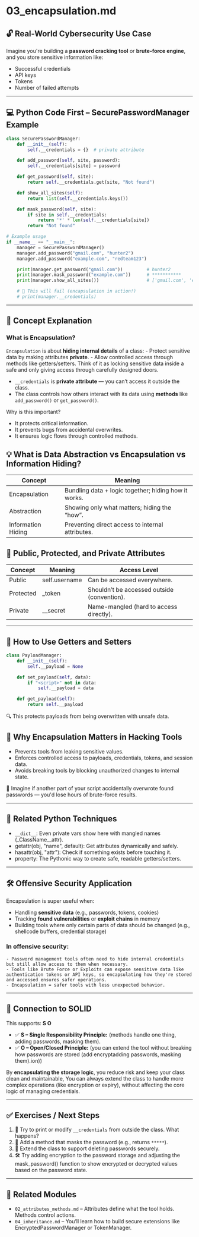 # 03_encapsulation.md

## 🔓 Real-World Cybersecurity Use Case

Imagine you're building a **password cracking tool** or **brute-force engine**, and you store sensitive information like:
- Successful credentials
- API keys
- Tokens
- Number of failed attempts

---

## 💻 Python Code First – SecurePasswordManager Example

```python
class SecurePasswordManager:
    def __init__(self):
        self.__credentials = {}  # private attribute

    def add_password(self, site, password):
        self.__credentials[site] = password

    def get_password(self, site):
        return self.__credentials.get(site, "Not found")

    def show_all_sites(self):
        return list(self.__credentials.keys())

    def mask_password(self, site):
        if site in self.__credentials:
            return '*' * len(self.__credentials[site])
        return "Not found"

# Example usage
if __name__ == "__main__":
    manager = SecurePasswordManager()
    manager.add_password("gmail.com", "hunter2")
    manager.add_password("example.com", "redteam123")

    print(manager.get_password("gmail.com"))         # hunter2
    print(manager.mask_password("example.com"))      # ***********
    print(manager.show_all_sites())                  # ['gmail.com', 'example.com']

    # 🔐 This will fail (encapsulation in action!)
    # print(manager.__credentials)

```

---

## 📘 Concept Explanation

### What is Encapsulation?

`Encapsulation` is about **hiding internal details** of a class:
    - Protect sensitive data by making attributes **private**.
    - Allow controlled access through methods like getters/setters.
Think of it as locking sensitive data inside a safe and only giving access through carefully designed doors.

- `__credentials` is **private attribute** — you can’t access it outside the class.
- The class controls how others interact with its data using **methods** like `add_password()` or `get_password()`.

Why is this important?
- It protects critical information.
- It prevents bugs from accidental overwrites.
- It ensures logic flows through controlled methods.


## 💡 What is Data Abstraction vs Encapsulation vs Information Hiding?
| Concept | Meaning |
|-------------|----------|
| Encapsulation | Bundling data + logic together; hiding how it works. |
| Abstraction | Showing only what matters; hiding the “how”. |
| Information Hiding | Preventing direct access to internal attributes. |


## 🔑 Public, Protected, and Private Attributes

| Concept   | Meaning       | Access Level |
|-----------|---------------|-------------------------------------------- |
| Public    | self.username | Can be accessed everywhere.                 |
| Protected | _token        | Shouldn’t be accessed outside (convention). |
| Private   | __secret      | Name-mangled (hard to access directly).     |
---

## 🧪 How to Use Getters and Setters

```python
class PayloadManager:
    def __init__(self):
        self.__payload = None

    def set_payload(self, data):
        if "<script>" not in data:
            self.__payload = data

    def get_payload(self):
        return self.__payload
```
🔍 This protects payloads from being overwritten with unsafe data.

## 🧠 Why Encapsulation Matters in Hacking Tools
- Prevents tools from leaking sensitive values.
- Enforces controlled access to payloads, credentials, tokens, and session data.
- Avoids breaking tools by blocking unauthorized changes to internal state.

🔐 Imagine if another part of your script accidentally overwrote found passwords — you'd lose hours of brute-force results.

---
## 🔧 Related Python Techniques
- `__dict__`: Even private vars show here with mangled names (_ClassName__attr).
- getattr(obj, "name", default): Get attributes dynamically and safely.
- hasattr(obj, "attr"): Check if something exists before touching it.
- property: The Pythonic way to create safe, readable getters/setters.

---

## 🛠 Offensive Security Application

Encapsulation is super useful when:
- Handling **sensitive data** (e.g., passwords, tokens, cookies)
- Tracking **found vulnerabilities** or **exploit chains** in memory
- Building tools where only certain parts of data should be changed (e.g., shellcode buffers, credential storage)

### In offensive security:
    - Password management tools often need to hide internal credentials but still allow access to them when necessary.
    - Tools like Brute Force or Exploits can expose sensitive data like authentication tokens or API keys, so encapsulating how they're stored and accessed ensures safer operations.
    - Encapsulation = safer tools with less unexpected behavior.

---

## 🔐 Connection to SOLID

This supports: **S O**
- ✅ **S – Single Responsibility Principle:** (methods handle one thing, adding passwords, masking them).
- ✅ **O – Open/Closed Principle:** (you can extend the tool without breaking how passwords are stored (add encryptadding passwords, masking them).ion))

By **encapsulating the storage logic**, you reduce risk and keep your class clean and maintainable, You can always extend the class to handle more complex operations (like encryption or expiry), without affecting the core logic of managing credentials.

---

## ✅ Exercises / Next Steps

1. 🧪 Try to print or modify `__credentials` from outside the class. What happens?
2. 🔐 Add a method that masks the password (e.g., returns `*****`).
3. 🧰 Extend the class to support deleting passwords securely.
4. 🛠 Try adding encryption to the password storage and adjusting the mask_password() function to show encrypted or decrypted values based on the password state.

---

## 🔗 Related Modules

- `02_attributes_methods.md` – Attributes define what the tool holds. Methods control actions.
- `04_inheritance.md` – You’ll learn how to build secure extensions like EncryptedPasswordManager or TokenManager.

